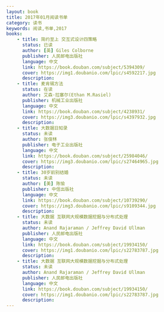 ```yaml
---
layout: book
title: 2017年01月阅读书单
category: 读书
keywords: 阅读,书单,2017
books: 
    - title: 简约至上 交互式设计四策略
      status: 已读
      author: [英] Giles Colborne 
      publisher: 人民邮电出版社
      language: 中文
      link: https://book.douban.com/subject/5394309/            
      cover: https://img1.doubanio.com/lpic/s4592217.jpg
      description: 
    - title: 麦肯锡方法
      status: 在读
      author: 艾森·拉塞尔(Ethan M.Rasiel) 
      publisher: 机械工业出版社
      language: 中文
      link: https://book.douban.com/subject/4238931/            
      cover: https://img3.doubanio.com/lpic/s4397932.jpg
      description: 
    - title: 大数据日知录
      status: 未读
      author: 张俊林 
      publisher: 电子工业出版社
      language: 中文
      link: https://book.douban.com/subject/25984046/            
      cover: https://img3.doubanio.com/lpic/s27464965.jpg
      description: 
    - title: 30岁前别结婚
      status: 未读
      author: [美] 陈愉  
      publisher: 中信出版社
      language: 中文
      link: https://book.douban.com/subject/10739290/           
      cover: https://img3.doubanio.com/lpic/s9109344.jpg
      description: 
    - title: 大数据 互联网大规模数据挖掘与分布式处理
      status: 未读
      author: Anand Rajaraman / Jeffrey David Ullman 
      publisher: 人民邮电出版社
      language: 中文
      link: https://book.douban.com/subject/19934150/          
      cover: https://img1.doubanio.com/lpic/s22783787.jpg
      description: 
    - title: 大数据 互联网大规模数据挖掘与分布式处理
      status: 未读
      author: Anand Rajaraman / Jeffrey David Ullman 
      publisher: 人民邮电出版社
      language: 中文
      link: https://book.douban.com/subject/19934150/          
      cover: https://img1.doubanio.com/lpic/s22783787.jpg
      description: 
---
```





     
  